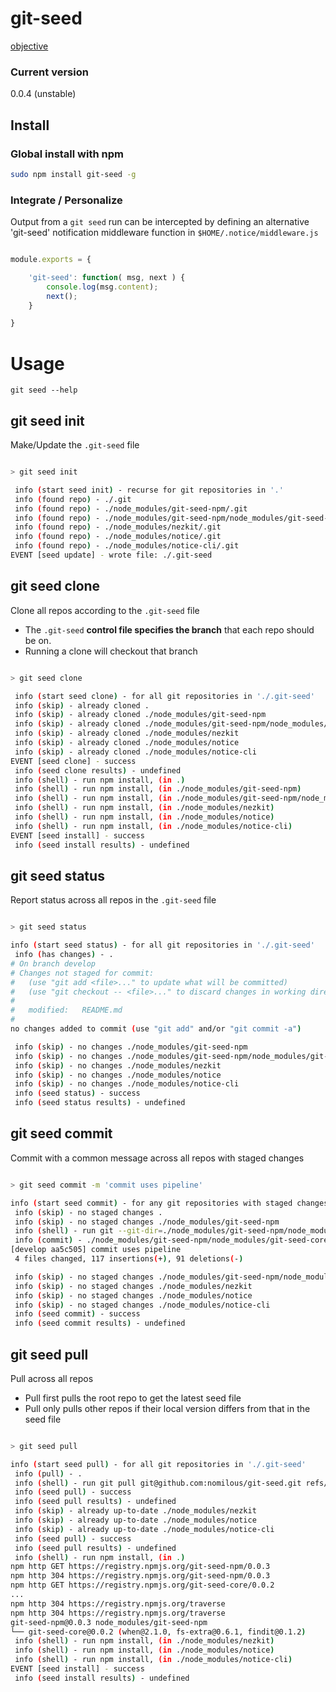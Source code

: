 git-seed
========

[objective](https://github.com/nomilous/git-seed/blob/master/objective)

### Current version 

0.0.4 (unstable)


Install
-------

### Global install with npm

```bash
sudo npm install git-seed -g
```

### Integrate / Personalize

Output from a `git seed` run can be intercepted by defining an alternative 'git-seed' notification middleware function in `$HOME/.notice/middleware.js`

```js

module.exports = {

    'git-seed': function( msg, next ) {
        console.log(msg.content);
        next();
    }

}

```

Usage
=====

```
git seed --help
```

git seed init
-------------

Make/Update the `.git-seed` file

```bash

> git seed init

 info (start seed init) - recurse for git repositories in '.'
 info (found repo) - ./.git
 info (found repo) - ./node_modules/git-seed-npm/.git
 info (found repo) - ./node_modules/git-seed-npm/node_modules/git-seed-core/.git
 info (found repo) - ./node_modules/nezkit/.git
 info (found repo) - ./node_modules/notice/.git
 info (found repo) - ./node_modules/notice-cli/.git
EVENT [seed update] - wrote file: ./.git-seed

```

git seed clone
--------------

Clone all repos according to the `.git-seed` file

* The `.git-seed` **control file specifies the branch** that each repo should be on.
* Running a clone will checkout that branch

```bash

> git seed clone

 info (start seed clone) - for all git repositories in './.git-seed'
 info (skip) - already cloned .
 info (skip) - already cloned ./node_modules/git-seed-npm
 info (skip) - already cloned ./node_modules/git-seed-npm/node_modules/git-seed-core
 info (skip) - already cloned ./node_modules/nezkit
 info (skip) - already cloned ./node_modules/notice
 info (skip) - already cloned ./node_modules/notice-cli
EVENT [seed clone] - success
 info (seed clone results) - undefined
 info (shell) - run npm install, (in .)
 info (shell) - run npm install, (in ./node_modules/git-seed-npm)
 info (shell) - run npm install, (in ./node_modules/git-seed-npm/node_modules/git-seed-core)
 info (shell) - run npm install, (in ./node_modules/nezkit)
 info (shell) - run npm install, (in ./node_modules/notice)
 info (shell) - run npm install, (in ./node_modules/notice-cli)
EVENT [seed install] - success
 info (seed install results) - undefined

```

git seed status
---------------

Report status across all repos in the `.git-seed` file

```bash

> git seed status

info (start seed status) - for all git repositories in './.git-seed'
 info (has changes) - .
# On branch develop
# Changes not staged for commit:
#   (use "git add <file>..." to update what will be committed)
#   (use "git checkout -- <file>..." to discard changes in working directory)
#
#   modified:   README.md
#
no changes added to commit (use "git add" and/or "git commit -a")

 info (skip) - no changes ./node_modules/git-seed-npm
 info (skip) - no changes ./node_modules/git-seed-npm/node_modules/git-seed-core
 info (skip) - no changes ./node_modules/nezkit
 info (skip) - no changes ./node_modules/notice
 info (skip) - no changes ./node_modules/notice-cli
 info (seed status) - success
 info (seed status results) - undefined

```


git seed commit
---------------

Commit with a common message across all repos with staged changes

```bash

> git seed commit -m 'commit uses pipeline'

info (start seed commit) - for any git repositories with staged changes in './.git-seed' 
 info (skip) - no staged changes .
 info (skip) - no staged changes ./node_modules/git-seed-npm
 info (shell) - run git --git-dir=./node_modules/git-seed-npm/node_modules/git-seed-core/.git --work-tree=./node_modules/git-seed-npm/node_modules/git-seed-core commit -m commit uses pipeline
 info (commit) - ./node_modules/git-seed-npm/node_modules/git-seed-core
[develop aa5c505] commit uses pipeline
 4 files changed, 117 insertions(+), 91 deletions(-)

 info (skip) - no staged changes ./node_modules/git-seed-npm/node_modules/git-seed-core
 info (skip) - no staged changes ./node_modules/nezkit
 info (skip) - no staged changes ./node_modules/notice
 info (skip) - no staged changes ./node_modules/notice-cli
 info (seed commit) - success
 info (seed commit results) - undefined

```


git seed pull
-------------

Pull across all repos

* Pull first pulls the root repo to get the latest seed file 
* Pull only pulls other repos if their local version differs from that in the seed file

```bash

> git seed pull

info (start seed pull) - for all git repositories in './.git-seed'
 info (pull) - .
 info (shell) - run git pull git@github.com:nomilous/git-seed.git refs/heads/develop, (in .)
 info (seed pull) - success
 info (seed pull results) - undefined
 info (skip) - already up-to-date ./node_modules/nezkit
 info (skip) - already up-to-date ./node_modules/notice
 info (skip) - already up-to-date ./node_modules/notice-cli
 info (seed pull) - success
 info (seed pull results) - undefined
 info (shell) - run npm install, (in .)
npm http GET https://registry.npmjs.org/git-seed-npm/0.0.3
npm http 304 https://registry.npmjs.org/git-seed-npm/0.0.3
npm http GET https://registry.npmjs.org/git-seed-core/0.0.2
...
npm http 304 https://registry.npmjs.org/traverse
npm http 304 https://registry.npmjs.org/traverse
git-seed-npm@0.0.3 node_modules/git-seed-npm
└── git-seed-core@0.0.2 (when@2.1.0, fs-extra@0.6.1, findit@0.1.2)
 info (shell) - run npm install, (in ./node_modules/nezkit)
 info (shell) - run npm install, (in ./node_modules/notice)
 info (shell) - run npm install, (in ./node_modules/notice-cli)
EVENT [seed install] - success
 info (seed install results) - undefined



```
